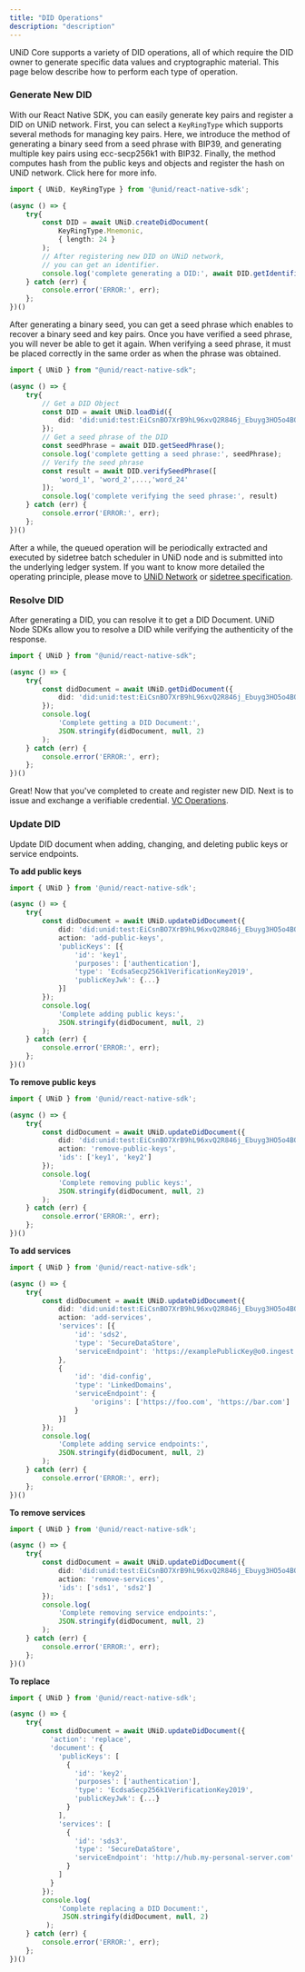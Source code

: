 ```yaml
---
title: "DID Operations"
description: "description"
---
```


UNiD Core supports a variety of DID operations, all of which require the DID owner to generate specific data values and cryptographic material. This page below describe how to perform each type of operation.

### Generate New DID

With our React Native SDK, you can easily generate key pairs and register a DID on UNiD network. First, you can select a `KeyRingType` which supports several methods for managing key pairs. Here, we introduce the method of generating a binary seed from a seed phrase with BIP39, and generating multiple key pairs using ecc-secp256k1 with BIP32. Finally, the method computes hash from the public keys and objects and register the hash on UNiD network. Click here for more info.

```ts
import { UNiD, KeyRingType } from '@unid/react-native-sdk';

(async () => {
	try{
	    const DID = await UNiD.createDidDocument(
			KeyRingType.Mnemonic,
			{ length: 24 }
		);
		// After registering new DID on UNiD network,
		// you can get an identifier.
		console.log('complete generating a DID:', await DID.getIdentifier());
	} catch (err) {
	    console.error('ERROR:', err);
	};
})()
```

After generating a binary seed, you can get a seed phrase which enables to recover a binary seed and key pairs. Once you have verified a seed phrase, you will never be able to get it again. When verifying a seed phrase, it must be placed correctly in the same order as when the phrase was obtained.

```ts
import { UNiD } from "@unid/react-native-sdk";

(async () => {
    try{
		// Get a DID Object
        const DID = await UNiD.loadDid({
    		did: 'did:unid:test:EiCsnBO7XrB9hL96xvQ2R846j_Ebuyg3HO5o4BOSoU7ffg'
    	});
		// Get a seed phrase of the DID
        const seedPhrase = await DID.getSeedPhrase();
        console.log('complete getting a seed phrase:', seedPhrase);
		// Verify the seed phrase
		const result = await DID.verifySeedPhrase([
			'word_1', 'word_2',...,'word_24'
		]);
	    console.log('complete verifying the seed phrase:', result)
	} catch (err) {
	    console.error('ERROR:', err);
	};
})()
```

After a while, the queued operation will be periodically extracted and executed by sidetree batch scheduler in UNiD node and is submitted into the underlying ledger system. If you want to know more detailed the operating principle, please move to [UNiD Network](../unid#unid-network) or [sidetree specification](https://identity.foundation/sidetree/spec/).

### Resolve DID

After generating a DID, you can resolve it to get a DID Document. UNiD Node SDKs allow you to resolve a DID while verifying the authenticity of the response.

```ts
import { UNiD } from "@unid/react-native-sdk";

(async () => {
	try{
		const didDocument = await UNiD.getDidDocument({
			did: 'did:unid:test:EiCsnBO7XrB9hL96xvQ2R846j_Ebuyg3HO5o4BOSoU7ffg'
		});
		console.log(
			'Complete getting a DID Document:',
			JSON.stringify(didDocument, null, 2)
		);
	} catch (err) {
	    console.error('ERROR:', err);
	};
})()
```


Great! Now that you've completed to create and register new DID. Next is to issue and exchange a verifiable credential. [VC Operations](../2-verifiable-credential).


### Update DID

Update DID document when adding, changing, and deleting public keys or service endpoints.

**To add public keys**
```ts
import { UNiD } from '@unid/react-native-sdk';

(async () => {
	try{
		const didDocument = await UNiD.updateDidDocument({
			did: 'did:unid:test:EiCsnBO7XrB9hL96xvQ2R846j_Ebuyg3HO5o4BOSoU7ffg',
			action: 'add-public-keys',
			'publicKeys': [{
		    	'id': 'key1',
				'purposes': ['authentication'],
				'type': 'EcdsaSecp256k1VerificationKey2019',
				'publicKeyJwk': {...}
			}]
		});
		console.log(
			'Complete adding public keys:',
			JSON.stringify(didDocument, null, 2)
		);
	} catch (err) {
	    console.error('ERROR:', err);
	};
})()
```

**To remove public keys**
```ts
import { UNiD } from '@unid/react-native-sdk';

(async () => {
	try{
		const didDocument = await UNiD.updateDidDocument({
			did: 'did:unid:test:EiCsnBO7XrB9hL96xvQ2R846j_Ebuyg3HO5o4BOSoU7ffg',
			action: 'remove-public-keys',
			'ids': ['key1', 'key2']
		});
		console.log(
			'Complete removing public keys:',
			JSON.stringify(didDocument, null, 2)
		);
	} catch (err) {
	    console.error('ERROR:', err);
	};
})()
```

**To add services**
```ts
import { UNiD } from '@unid/react-native-sdk';

(async () => {
	try{
		const didDocument = await UNiD.updateDidDocument({
			did: 'did:unid:test:EiCsnBO7XrB9hL96xvQ2R846j_Ebuyg3HO5o4BOSoU7ffg',
			action: 'add-services',
			'services': [{
				'id': 'sds2',
				'type': 'SecureDataStore',
				'serviceEndpoint': 'https://examplePublicKey@o0.ingest.sds.unid.plus/'
			},
			{
				'id': 'did-config',
				'type': 'LinkedDomains',
				'serviceEndpoint': {
					'origins': ['https://foo.com', 'https://bar.com']
				}
			}]
		});
		console.log(
			'Complete adding service endpoints:',
			JSON.stringify(didDocument, null, 2)
		);
	} catch (err) {
	    console.error('ERROR:', err);
	};
})()
```

**To remove services**
```ts
import { UNiD } from '@unid/react-native-sdk';

(async () => {
	try{
		const didDocument = await UNiD.updateDidDocument({
			did: 'did:unid:test:EiCsnBO7XrB9hL96xvQ2R846j_Ebuyg3HO5o4BOSoU7ffg',
			action: 'remove-services',
			'ids': ['sds1', 'sds2']
		});
		console.log(
			'Complete removing service endpoints:',
			JSON.stringify(didDocument, null, 2)
		);
	} catch (err) {
	    console.error('ERROR:', err);
	};
})()
```

**To replace**
```ts
import { UNiD } from '@unid/react-native-sdk';

(async () => {
	try{
		const didDocument = await UNiD.updateDidDocument({
		  'action': 'replace',
		  'document': {
		    'publicKeys': [
		      {
		        'id': 'key2',
		        'purposes': ['authentication'],
		        'type': 'EcdsaSecp256k1VerificationKey2019',
		        'publicKeyJwk': {...}
		      }
		    ],
		    'services': [
		      {
		        'id': 'sds3',
		        'type': 'SecureDataStore',
		        'serviceEndpoint': 'http://hub.my-personal-server.com'
		      }
		    ]
		  }
		});
		console.log(
			'Complete replacing a DID Document:',
			 JSON.stringify(didDocument, null, 2)
		 );
	} catch (err) {
	    console.error('ERROR:', err);
	};
})()
```
